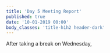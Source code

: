 ```yaml
---
title: 'Day 5 Meeting Report'
published: true
date: '10-01-2019 00:00'
body_classes: 'title-h1h2 header-dark'
---
```


After taking a break on Wednesday, 